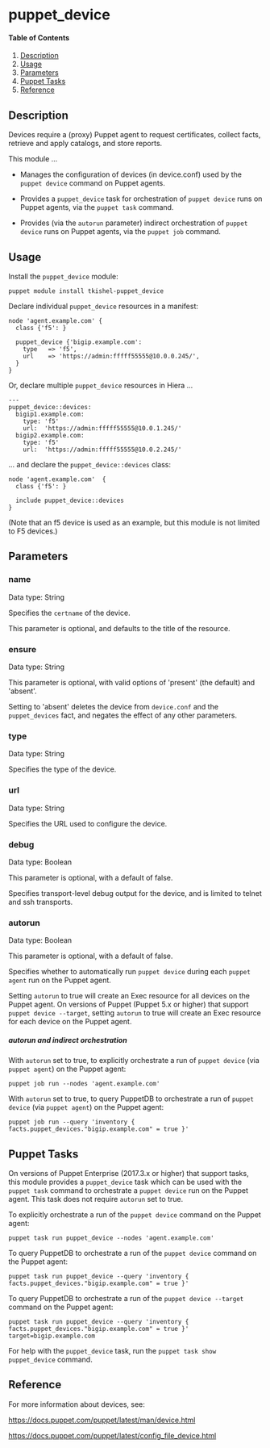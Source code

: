 # puppet_device

#### Table of Contents

1. [Description](#description)
1. [Usage](#usage)
1. [Parameters](#parameters)
1. [Puppet Tasks](#puppet-tasks)
1. [Reference](#reference)

## Description

Devices require a (proxy) Puppet agent to request certificates, collect facts, retrieve and apply catalogs, and store reports.

This module ...

* Manages the configuration of devices (in device.conf) used by the `puppet device` command on Puppet agents.

* Provides a `puppet_device` task for orchestration of `puppet device` runs on Puppet agents, via the `puppet task` command.

* Provides (via the `autorun` parameter) indirect orchestration of `puppet device` runs on Puppet agents, via the `puppet job` command.

## Usage

Install the `puppet_device` module:

~~~
puppet module install tkishel-puppet_device
~~~

Declare individual `puppet_device` resources in a manifest:

~~~
node 'agent.example.com' {
  class {'f5': }

  puppet_device {'bigip.example.com':
    type   => 'f5',
    url    => 'https://admin:fffff55555@10.0.0.245/',
  }
}
~~~

Or, declare multiple `puppet_device` resources in Hiera ...

~~~
---
puppet_device::devices:
  bigip1.example.com:
    type: 'f5'
    url:  'https://admin:fffff55555@10.0.1.245/'
  bigip2.example.com:
    type: 'f5'
    url:  'https://admin:fffff55555@10.0.2.245/'
~~~

... and declare the `puppet_device::devices` class:

~~~
node 'agent.example.com'  {
  class {'f5': }

  include puppet_device::devices
}
~~~

(Note that an f5 device is used as an example, but this module is not limited to F5 devices.)

## Parameters

### name

Data type: String

Specifies the `certname` of the device.

This parameter is optional, and defaults to the title of the resource.

### ensure

Data type: String

This parameter is optional, with valid options of 'present' (the default) and 'absent'.

Setting to 'absent' deletes the device from `device.conf` and the `puppet_devices` fact, and negates the effect of any other parameters.

### type

Data type: String

Specifies the type of the device.

### url

Data type: String

Specifies the URL used to configure the device.

### debug

Data type: Boolean

This parameter is optional, with a default of false.

Specifies transport-level debug output for the device, and is limited to telnet and ssh transports.

### autorun

Data type: Boolean

This parameter is optional, with a default of false.

Specifies whether to automatically run `puppet device` during each `puppet agent` run on the Puppet agent.

Setting `autorun` to true will create an Exec resource for all devices on the Puppet agent. On versions of Puppet (Puppet 5.x or higher) that support `puppet device --target`, setting `autorun` to true will create an Exec resource for each device on the Puppet agent.

[comment]: # (This will increase the execution time of a puppet agent run by the execution time of a puppet device run.)

##### autorun and indirect orchestration

With `autorun` set to true, to explicitly orchestrate a run of `puppet device` (via `puppet agent`) on the Puppet agent:

~~~
puppet job run --nodes 'agent.example.com'
~~~

With `autorun` set to true, to query PuppetDB to orchestrate a run of `puppet device` (via `puppet agent`) on the Puppet agent:

~~~
puppet job run --query 'inventory { facts.puppet_devices."bigip.example.com" = true }'
~~~

[comment]: # (Alternate tag-query: --query 'resources[certname] { tag = "run_puppet_device_bigip.example.com"}')

## Puppet Tasks

On versions of Puppet Enterprise (2017.3.x or higher) that support tasks, this module provides a `puppet_device` task which can be used with the `puppet task` command to orchestrate a `puppet device` run on the Puppet agent. This task does not require `autorun` set to true.

To explicitly orchestrate a run of the `puppet device` command on the Puppet agent:

~~~
puppet task run puppet_device --nodes 'agent.example.com'
~~~

To query PuppetDB to orchestrate a run of the `puppet device` command on the Puppet agent:

~~~
puppet task run puppet_device --query 'inventory { facts.puppet_devices."bigip.example.com" = true }'
~~~

To query PuppetDB to orchestrate a run of the `puppet device --target` command on the Puppet agent:

~~~
puppet task run puppet_device --query 'inventory { facts.puppet_devices."bigip.example.com" = true }' target=bigip.example.com
~~~

[comment]: # (Alternate tag-query: --query 'resources[certname] { tag = "device_bigip.example.com"}')

For help with the `puppet_device` task, run the `puppet task show puppet_device` command.

## Reference

For more information about devices, see:

https://docs.puppet.com/puppet/latest/man/device.html

https://docs.puppet.com/puppet/latest/config_file_device.html
